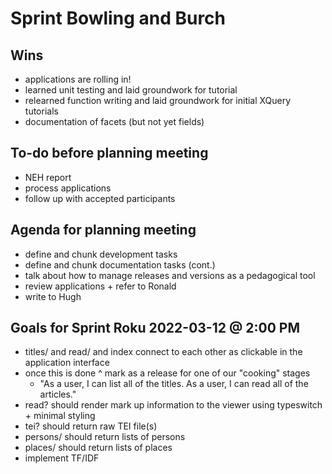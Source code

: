 # Sprint Bowling and Burch

## Wins
- applications are rolling in!
- learned unit testing and laid groundwork for tutorial
- relearned function writing and laid groundwork for initial XQuery tutorials
- documentation of facets (but not yet fields)

## To-do before planning meeting
- NEH report
- process applications
- follow up with accepted participants

## Agenda for planning meeting
- define and chunk development tasks
- define and chunk documentation tasks (cont.)
- talk about how to manage releases and versions as a pedagogical tool
- review applications + refer to Ronald
- write to Hugh

## Goals for Sprint Roku 2022-03-12 @ 2:00 PM
- titles/ and read/ and index connect to each other as clickable in the application interface
- once this is done ^ mark as a release for one of our "cooking" stages
    - "As a user, I can list all of the titles. As a user, I can read all of the articles."
- read? should render mark up information to the viewer using typeswitch + minimal styling
- tei? should return raw TEI file(s)
- persons/ should return lists of persons
- places/ should return lists of places
- implement TF/IDF


